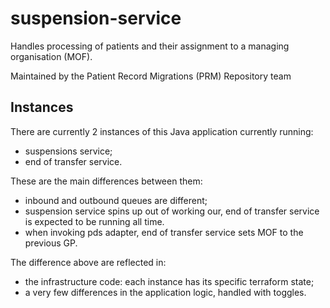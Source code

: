 # suspension-service

Handles processing of patients and their assignment to a managing organisation (MOF).

Maintained by the Patient Record Migrations (PRM) Repository team

## Instances

There are currently 2 instances of this Java application currently running:

- suspensions service;
- end of transfer service.

These are the main differences between them:

- inbound and outbound queues are different;
- suspension service spins up out of working our, end of transfer service is expected to be running all time.
- when invoking pds adapter, end of transfer service sets MOF to the previous GP.

The difference above are reflected in:

- the infrastructure code: each instance has its specific terraform state;
- a very few differences in the application logic, handled with toggles.